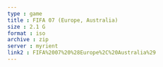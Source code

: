 ```yaml
---
type : game
title : FIFA 07 (Europe, Australia)
size : 2.1 G
format : iso
archive : zip
server : myrient
link2 : FIFA%2007%20%28Europe%2C%20Australia%29
---
```

